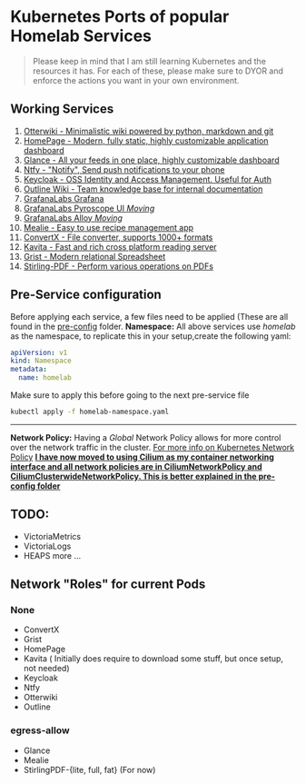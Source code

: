 # Kubernetes Ports of popular Homelab Services

> Please keep in mind that I am still learning Kubernetes and the resources it has. For each of these, please make sure to DYOR and enforce the actions you want in your own environment.

## Working Services
1. [Otterwiki - Minimalistic wiki powered by python, markdown and git](./otterwiki/README.md)
2. [HomePage - Modern, fully static, highly customizable application dashboard](./homepage/README.md)
3. [Glance - All your feeds in one place, highly customizable dashboard](./glance/README.md)
4. [Ntfy - "Notify", Send push notifications to your phone](./ntfy/README.md)
5. [Keycloak - OSS Identity and Access Management. Useful for Auth](./keycloak/README.md)
6. [Outline Wiki - Team knowledge base for internal documentation](./outline/)
7. [GrafanaLabs Grafana](./grafanaLabs/README.md)
8. [GrafanaLabs Pyroscope UI *Moving*](./grafanaLabs/README.md)
9. [GrafanaLabs Alloy *Moving*](./grafanaLabs/README.md)
10. [Mealie - Easy to use recipe management app](./mealie/)
11. [ConvertX - File converter, supports 1000+ formats](./convertx/)
12. [Kavita - Fast and rich cross platform reading server](./kavita/)
13. [Grist - Modern relational Spreadsheet](./grist/)
14. [Stirling-PDF - Perform various operations on PDFs](./stirling-pdf/)


## Pre-Service configuration

Before applying each service, a few files need to be applied (These are all found in the [pre-config]() folder.
**Namespace:**
All above services use _homelab_ as the namespace, to replicate this in your setup,create the following yaml:

```yaml filename="homelab-namespace.yaml"
apiVersion: v1
kind: Namespace
metadata:
  name: homelab
```

Make sure to apply this before going to the next pre-service file

```bash
kubectl apply -f homelab-namespace.yaml
```

---

**Network Policy:**
Having a _Global_ Network Policy allows for more control over the network traffic in the cluster. 
[For more info on Kubernetes Network Policy](https://kubernetes.io/docs/concepts/services-networking/network-policies/)
**[I have now moved to using Cilium as my container networking interface and all network policies are in CiliumNetworkPolicy and CiliumClusterwideNetworkPolicy. This is better explained in the pre-config folder](./pre-config/README.md)**

## TODO:
- VictoriaMetrics
- VictoriaLogs
- HEAPS more ...

## Network "Roles" for current Pods

### None

- ConvertX
- Grist
- HomePage
- Kavita ( Initially does require to download some stuff, but once setup, not needed)
- Keycloak
- Ntfy
- Otterwiki
- Outline


### egress-allow
- Glance
- Mealie
- StirlingPDF-{lite, full, fat} (For now)
